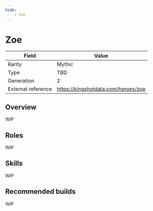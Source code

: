 ```yaml
---
hide:
    - toc
---
```


# Zoe

| Field | Value |
|---|---|
| Rarity | Mythic |
| Type | TBD |
| Generation | 2 |
| External reference | https://kingshotdata.com/heroes/zoe |

## Overview
WIP

## Roles
WIP

## Skills
WIP

## Recommended builds
WIP
